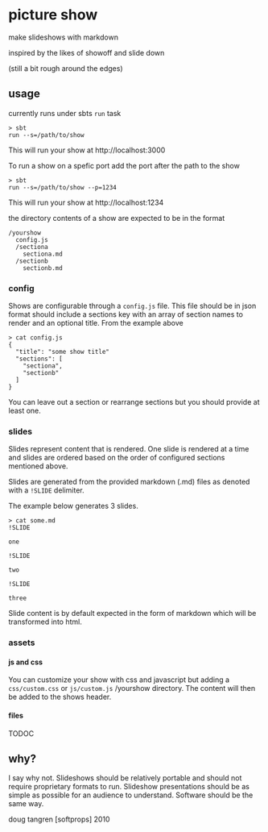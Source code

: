 # picture show

make slideshows with markdown

inspired by the likes of showoff and slide down

(still a bit rough around the edges)

## usage

currently runs under sbts `run` task

    > sbt
    run --s=/path/to/show
  
This will run your show at http://localhost:3000  
  
To run a show on a spefic port add the port after the path to the show

    > sbt
    run --s=/path/to/show --p=1234
    
This will run your show at http://localhost:1234

the directory contents of a show are expected to be in the format


    /yourshow
      config.js
      /sectiona
        sectiona.md
      /sectionb
        sectionb.md
        

### config

Shows are configurable through a `config.js` file. This file should be in json
format should include a sections key with an array of section names to render and an optional title. From the example above


    > cat config.js
    {
      "title": "some show title"
      "sections": [
        "sectiona",
        "sectionb"
      ]
    }
  
You can leave out a section or rearrange sections but you should provide at least one.

### slides

Slides represent content that is rendered. One slide is rendered at a time and slides are ordered based on the order of configured sections mentioned above.

Slides are generated from the provided markdown (.md) files as denoted with
a `!SLIDE` delimiter.

The example below generates 3 slides.

    > cat some.md
    !SLIDE
    
    one
    
    !SLIDE
    
    two
    
    !SLIDE
    
    three
    
Slide content is by default expected in the form of markdown which will be transformed into html.

### assets

#### js and css

You can customize your show with css and javascript but adding a `css/custom.css` or `js/custom.js` /yourshow directory. The content will then be added to the shows header.

#### files

TODOC

## why?

I say why not. Slideshows should be relatively portable and should not require proprietary formats to run. Slideshow presentations should be as simple as possible for an audience to understand. Software should be the same way.

doug tangren [softprops] 2010